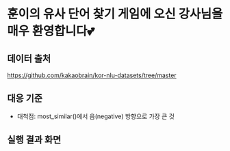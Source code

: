 # 훈이의 유사 단어 찾기 게임에 오신 강사님을 매우 환영합니다💕

## 데이터 출처
https://github.com/kakaobrain/kor-nlu-datasets/tree/master

## 대응 기준
- 대척점:  most_similar()에서 음(negative) 방향으로 가장 큰 것

## 실행 결과 화면

